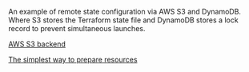 An example of remote state configuration via AWS S3 and DynamoDB. Where S3 stores the Terraform state file and DynamoDB stores a lock record to prevent simultaneous launches.

[AWS S3 backend](https://developer.hashicorp.com/terraform/language/settings/backends/s3)

[The simplest way to prepare resources](../aws_s3-remote-state-preparation/)
